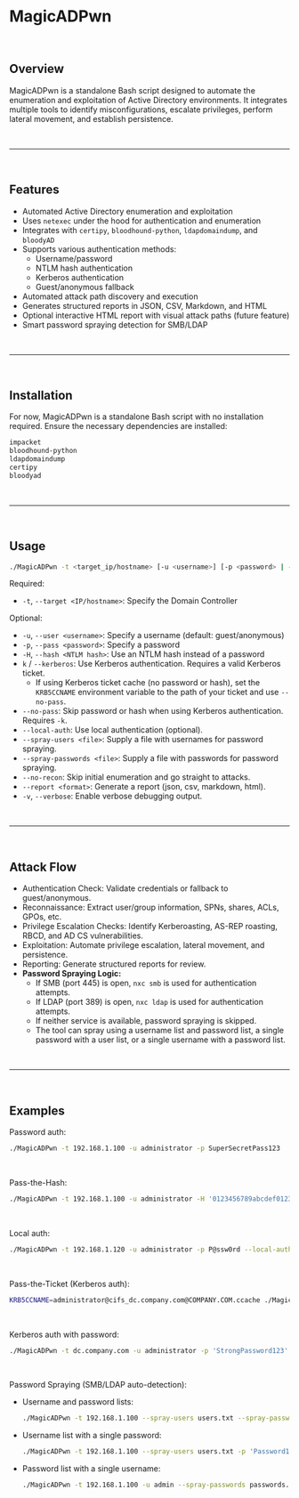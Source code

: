 # MagicADPwn

<br>

## Overview
MagicADPwn is a standalone Bash script designed to automate the enumeration and exploitation of Active Directory environments. It integrates multiple tools to identify misconfigurations, escalate privileges, perform lateral movement, and establish persistence.

<br>

---

<br>

## Features
- Automated Active Directory enumeration and exploitation
- Uses `netexec` under the hood for authentication and enumeration
- Integrates with `certipy`, `bloodhound-python`, `ldapdomaindump`, and `bloodyAD`
- Supports various authentication methods:
  - Username/password
  - NTLM hash authentication
  - Kerberos authentication
  - Guest/anonymous fallback
- Automated attack path discovery and execution
- Generates structured reports in JSON, CSV, Markdown, and HTML
- Optional interactive HTML report with visual attack paths (future feature)
- Smart password spraying detection for SMB/LDAP

<br>

---

<br>

## Installation
For now, MagicADPwn is a standalone Bash script with no installation required. Ensure the necessary dependencies are installed:
```bash
impacket
bloodhound-python
ldapdomaindump
certipy
bloodyad
```

<br>

---

<br>

## Usage
```bash
./MagicADPwn -t <target_ip/hostname> [-u <username>] [-p <password> | -H <hash> | -k [--no-pass]] [--local-auth] [-v]
```

Required:
  - `-t`, `--target <IP/hostname>`: Specify the Domain Controller

Optional:
  - `-u`, `--user <username>`: Specify a username (default: guest/anonymous)
  - `-p`, `--pass <password>`: Specify a password
  - `-H`, `--hash <NTLM hash>`: Use an NTLM hash instead of a password
  - `k` / `--kerberos`: Use Kerberos authentication. Requires a valid Kerberos ticket.
    - If using Kerberos ticket cache (no password or hash), set the `KRB5CCNAME` environment variable to the path of your ticket and use `--no-pass`.
  - `--no-pass`: Skip password or hash when using Kerberos authentication. Requires `-k`.
  - `--local-auth`: Use local authentication (optional).
  - `--spray-users <file>`: Supply a file with usernames for password spraying.
  - `--spray-passwords <file>`: Supply a file with passwords for password spraying.
  - `--no-recon`: Skip initial enumeration and go straight to attacks.
  - `--report <format>`: Generate a report (json, csv, markdown, html).
  - `-v`, `--verbose`: Enable verbose debugging output.

<br>

---

<br>

## Attack Flow
- Authentication Check: Validate credentials or fallback to guest/anonymous.
- Reconnaissance: Extract user/group information, SPNs, shares, ACLs, GPOs, etc.
- Privilege Escalation Checks: Identify Kerberoasting, AS-REP roasting, RBCD, and AD CS vulnerabilities.
- Exploitation: Automate privilege escalation, lateral movement, and persistence.
- Reporting: Generate structured reports for review.
- **Password Spraying Logic:**
  - If SMB (port 445) is open, `nxc smb` is used for authentication attempts.
  - If LDAP (port 389) is open, `nxc ldap` is used for authentication attempts.
  - If neither service is available, password spraying is skipped.
  - The tool can spray using a username list and password list, a single password with a user list, or a single username with a password list.

<br>

---

<br>

## Examples

Password auth:
```bash
./MagicADPwn -t 192.168.1.100 -u administrator -p SuperSecretPass123
```

<br>

Pass-the-Hash:
```bash
./MagicADPwn -t 192.168.1.100 -u administrator -H '0123456789abcdef0123456789abcdef'
```

<br>

Local auth:
```bash
./MagicADPwn -t 192.168.1.120 -u administrator -p P@ssw0rd --local-auth
```

<br>

Pass-the-Ticket (Kerberos auth):
```bash
KRB5CCNAME=administrator@cifs_dc.company.com@COMPANY.COM.ccache ./MagicADPwn -t dc.company.com -u administrator -k --no-pass
```

<br>

Kerberos auth with password:
```bash
./MagicADPwn -t dc.company.com -u administrator -p 'StrongPassword123' -k
```

<br>

Password Spraying (SMB/LDAP auto-detection):

- Username and password lists:
  ```bash
  ./MagicADPwn -t 192.168.1.100 --spray-users users.txt --spray-passwords passwords.txt
  ```
- Username list with a single password:
  ```bash
  ./MagicADPwn -t 192.168.1.100 --spray-users users.txt -p 'Password123'
  ```
- Password list with a single username:
  ```bash
  ./MagicADPwn -t 192.168.1.100 -u admin --spray-passwords passwords.txt
  ```
